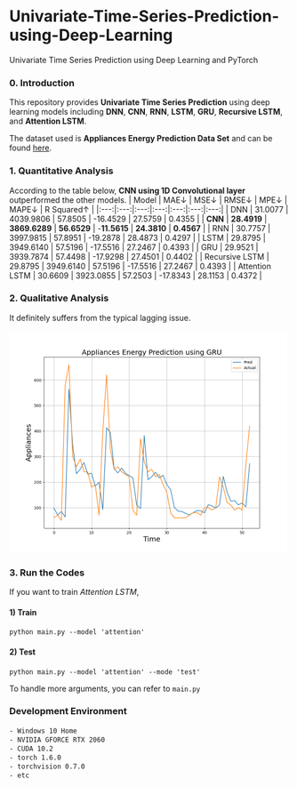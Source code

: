 # Univariate-Time-Series-Prediction-using-Deep-Learning
Univariate Time Series Prediction using Deep Learning and PyTorch

### 0. Introduction
This repository provides **Univariate Time Series Prediction** using deep learning models including **DNN**, **CNN**, **RNN**, **LSTM**, **GRU**, **Recursive LSTM**, and **Attention LSTM**. 

The dataset used is **Appliances Energy Prediction Data Set** and can be found [here](https://archive.ics.uci.edu/ml/datasets/Appliances+energy+prediction).

### 1. Quantitative Analysis

According to the table below, **CNN using 1D Convolutional layer** outperformed the other models. 
| Model | MAE↓ | MSE↓ | RMSE↓ | MPE↓ | MAPE↓ | R Squared↑ |
|:---:|:---:|:---:|:---:|:---:|:---:|:---:|
| DNN | 31.0077 | 4039.9806 | 57.8505 | -16.4529 | 27.5759 | 0.4355 | 
| **CNN** | **28.4919** | **3869.6289** | **56.6529** | -**11.5615** | **24.3810** | **0.4567** |
| RNN | 30.7757 | 3997.9815 | 57.8951 | -19.2878 | 28.4873 | 0.4297 |
| LSTM | 29.8795 | 3949.6140 | 57.5196 | -17.5516 | 27.2467 | 0.4393 |
| GRU | 29.9521 | 3939.7874 | 57.4498 | -17.9298 | 27.4501 |  0.4402 |
| Recursive LSTM | 29.8795 | 3949.6140 | 57.5196 | -17.5516 | 27.2467 | 0.4393 |
| Attention LSTM | 30.6609 | 3923.0855 | 57.2503 | -17.8343 | 28.1153 | 0.4372 |

### 2. Qualitative Analysis
It definitely suffers from the typical lagging issue.

<img src = './results/plots/Appliances Energy Prediction using GRU.png' width="500">

### 3. Run the Codes
If you want to train *Attention LSTM*, 
#### 1) Train 
```
python main.py --model 'attention'
```

#### 2) Test
```
python main.py --model 'attention' --mode 'test'
```

To handle more arguments, you can refer to `main.py`




### Development Environment
```
- Windows 10 Home
- NVIDIA GFORCE RTX 2060
- CUDA 10.2
- torch 1.6.0
- torchvision 0.7.0
- etc
```
